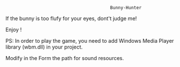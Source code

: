                                             Bunny-Hunter
                                           
                                            
  If the bunny is too flufy for your eyes, dont't judge me!
  
  Enjoy !

  PS: In order to play the game, you need to add Windows Media Player library (wbm.dll) in your project.
      
  Modify in the Form the path for sound resources.
